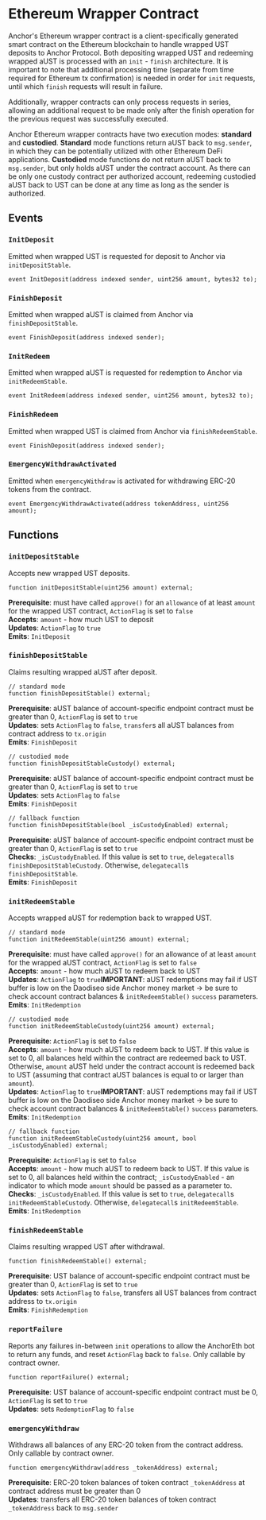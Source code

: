 # Ethereum Wrapper Contract

Anchor's Ethereum wrapper contract is a client-specifically generated smart contract on the Ethereum blockchain to handle wrapped UST deposits to Anchor Protocol. Both depositing wrapped UST and redeeming wrapped aUST is processed with an `init` - `finish` architecture. It is important to note that additional processing time \(separate from time required for Ethereum tx confirmation\) is needed in order for `init` requests, until which `finish` requests will result in failure.

Additionally, wrapper contracts can only process requests in series, allowing an additional request to be made only after the finish operation for the previous request was successfully executed.

Anchor Ethereum wrapper contracts have two execution modes: **standard** and **custodied**. **Standard** mode functions return aUST back to `msg.sender`, in which they can be potentially utilized with other Ethereum DeFi applications. **Custodied** mode functions do not return aUST back to `msg.sender`, but only holds aUST under the contract account. As there can be only one custody contract per authorized account, redeeming custodied aUST back to UST can be done at any time as long as the sender is authorized.

## Events

### `InitDeposit`

Emitted when wrapped UST is requested for deposit to Anchor via `initDepositStable`.

```text
event InitDeposit(address indexed sender, uint256 amount, bytes32 to);
```

### `FinishDeposit`

Emitted when wrapped aUST is claimed from Anchor via `finishDepositStable`.

```text
event FinishDeposit(address indexed sender);
```

### `InitRedeem`

Emitted when wrapped aUST is requested for redemption to Anchor via `initRedeemStable`.

```text
event InitRedeem(address indexed sender, uint256 amount, bytes32 to);
```

### `FinishRedeem`

Emitted when wrapped UST is claimed from Anchor via `finishRedeemStable`.

```text
event FinishDeposit(address indexed sender);
```

### `EmergencyWithdrawActivated`

Emitted when `emergencyWithdraw` is activated for withdrawing ERC-20 tokens from the contract.

```text
event EmergencyWithdrawActivated(address tokenAddress, uint256 amount);
```

## Functions

### `initDepositStable`

Accepts new wrapped UST deposits.

```text
function initDepositStable(uint256 amount) external;
```

**Prerequisite**: must have called `approve()` for an `allowance` of at least `amount` for the wrapped UST contract, `ActionFlag` is set to `false`  
**Accepts**: `amount` - how much UST to deposit  
**Updates**: `ActionFlag` to `true`  
**Emits**: `InitDeposit`

### `finishDepositStable`

Claims resulting wrapped aUST after deposit.

```text
// standard mode
function finishDepositStable() external;
```

**Prerequisite**: aUST balance of account-specific endpoint contract must be greater than 0, `ActionFlag` is set to `true`  
**Updates**: sets `ActionFlag` to `false`, `transfer`s all aUST balances from contract address to `tx.origin`  
**Emits**: `FinishDeposit`

```text
// custodied mode
function finishDepositStableCustody() external;
```

**Prerequisite**: aUST balance of account-specific endpoint contract must be greater than 0, `ActionFlag` is set to `true`  
**Updates**: sets `ActionFlag` to `false`  
**Emits**: `FinishDeposit`

```text
// fallback function
function finishDepositStable(bool _isCustodyEnabled) external;
```

**Prerequisite**: aUST balance of account-specific endpoint contract must be greater than 0, `ActionFlag` is set to `true`  
**Checks**: `_isCustodyEnabled`. If this value is set to `true`, `delegatecall`s `finishDepositStableCustody`. Otherwise, `delegatecall`s `finishDepositStable`.  
**Emits**: `FinishDeposit`

### `initRedeemStable`

Accepts wrapped aUST for redemption back to wrapped UST.

```text
// standard mode
function initRedeemStable(uint256 amount) external;
```

**Prerequisite**: must have called `approve()` for an allowance of at least `amount` for the wrapped aUST contract, `ActionFlag` is set to `false`  
**Accepts**: `amount` - how much aUST to redeem back to UST  
**Updates**: `ActionFlag` to `true`**IMPORTANT**: aUST redemptions may fail if UST buffer is low on the Daodiseo side Anchor money market → be sure to check account contract balances & `initRedeemStable()` `success` parameters.  
**Emits**: `InitRedemption`

```text
// custodied mode
function initRedeemStableCustody(uint256 amount) external;
```

**Prerequisite**: `ActionFlag` is set to `false`  
**Accepts**: `amount` - how much aUST to redeem back to UST. If this value is set to 0, all balances held within the contract are redeemed back to UST. Otherwise, `amount` aUST held under the contract account is redeemed back to UST \(assuming that contract aUST balances is equal to or larger than `amount`\).  
**Updates**: `ActionFlag` to `true`**IMPORTANT**: aUST redemptions may fail if UST buffer is low on the Daodiseo side Anchor money market → be sure to check account contract balances & `initRedeemStable()` `success` parameters.  
**Emits**: `InitRedemption`

```text
// fallback function
function initRedeemStableCustody(uint256 amount, bool _isCustodyEnabled) external;
```

**Prerequisite**: `ActionFlag` is set to `false`  
**Accepts**: `amount` - how much aUST to redeem back to UST. If this value is set to 0, all balances held within the contract; `_isCustodyEnabled` - an indicator to which mode `amount` should be passed as a parameter to.  
**Checks**: `_isCustodyEnabled`. If this value is set to `true`, `delegatecall`s `initRedeemStableCustody`. Otherwise, `delegatecall`s `initRedeemStable`.  
**Emits**: `InitRedemption`

### `finishRedeemStable`

Claims resulting wrapped UST after withdrawal.

```text
function finishRedeemStable() external;
```

**Prerequisite**: UST balance of account-specific endpoint contract must be greater than 0, `ActionFlag` is set to `true`  
**Updates**: sets `ActionFlag` to `false`, transfers all UST balances from contract address to `tx.origin`  
**Emits**: `FinishRedemption`

### `reportFailure`

Reports any failures in-between `init` operations to allow the AnchorEth bot to return any funds, and reset `ActionFlag` back to `false`. Only callable by contract owner.

```text
function reportFailure() external;
```

**Prerequisite**: UST balance of account-specific endpoint contract must be 0, `ActionFlag` is set to `true`  
**Updates**: sets `RedemptionFlag` to `false`

### `emergencyWithdraw`

Withdraws all balances of any ERC-20 token from the contract address. Only callable by contract owner.

```text
function emergencyWithdraw(address _tokenAddress) external;
```

**Prerequisite**: ERC-20 token balances of token contract `_tokenAddress` at contract address must be greater than 0  
**Updates**: transfers all ERC-20 token balances of token contract `_tokenAddress` back to `msg.sender`

